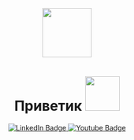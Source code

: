 <div id="header" align="center">
  <img src="https://media.giphy.com/media/xUOxfeTpt8PypBKj84/giphy.gif" width="100"/>
</div>
<div id="badges" align="center">
  <div id="viewprof" align="center">
  <img src="https://komarev.com/ghpvc/?username= 3s3x113&style=flat-square&color=blue" alt=""/>
<div id="heythere" align="center">
  <h1>
  Приветик
  <img src="https://media.giphy.com/media/939qYREfqFEvqZ04DT/giphy.gif" width="70px"/>
</h1>
</div>
  </div>
  <a href="https://ru.linkedin.com/">
    <img src="https://img.shields.io/badge/LinkedIn-blue?style=for-the-badge&logo=linkedin&logoColor=white" alt="LinkedIn Badge"/>
  </a>
  <a href="https://www.youtube.com/channel/UCuSPwPTvhzJ82palqVlNqsw">
    <img src="https://img.shields.io/badge/YouTube-red?style=for-the-badge&logo=youtube&logoColor=white" alt="Youtube Badge"/>
  </a>
</div>

